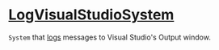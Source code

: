 # [LogVisualStudioSystem](LogVisualStudioSystem.hpp)

`System` that [logs](../../components/functions/Log.md) messages to Visual Studio's Output window.